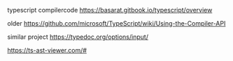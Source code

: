 typescript compilercode 
https://basarat.gitbook.io/typescript/overview

older
https://github.com/microsoft/TypeScript/wiki/Using-the-Compiler-API

similar project
https://typedoc.org/options/input/



https://ts-ast-viewer.com/#